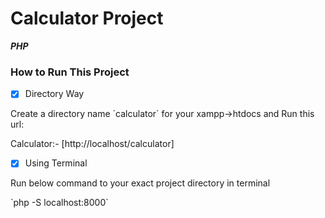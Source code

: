# Calculator Project
***PHP***

### How to Run This Project
- [x] Directory Way <br>
<p> Create a directory name `calculator` for your xampp->htdocs and Run this 
url: 
</p>
Calculator:- [http://localhost/calculator] 

- [x] Using Terminal <br>
<p>Run below command to your exact project directory in terminal</p>
`php -S localhost:8000`
